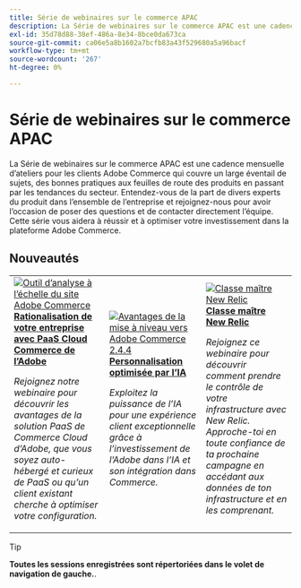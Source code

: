 ```yaml
---
title: Série de webinaires sur le commerce APAC
description: La Série de webinaires sur le commerce APAC est une cadence mensuelle d’ateliers pour les clients Adobe Commerce qui couvre un large éventail de sujets, des bonnes pratiques aux feuilles de route des produits en passant par les tendances du secteur.
exl-id: 35d78d88-38ef-486a-8e34-8bce0da673ca
source-git-commit: ca06e5a8b1602a7bcfb83a43f529680a5a96bacf
workflow-type: tm+mt
source-wordcount: '267'
ht-degree: 0%

---
```


# Série de webinaires sur le commerce APAC

La Série de webinaires sur le commerce APAC est une cadence mensuelle d’ateliers pour les clients Adobe Commerce qui couvre un large éventail de sujets, des bonnes pratiques aux feuilles de route des produits en passant par les tendances du secteur. Entendez-vous de la part de divers experts du produit dans l’ensemble de l’entreprise et rejoignez-nous pour avoir l’occasion de poser des questions et de contacter directement l’équipe. Cette série vous aidera à réussir et à optimiser votre investissement dans la plateforme Adobe Commerce.

## Nouveautés

<table>
<tr>
  <td>
    <a href="https://experienceleague.adobe.com/docs/events/apac-commerce-recordings/2023/adobes-paas-cloud-commerce.html">
      <img alt="Outil d’analyse à l’échelle du site Adobe Commerce" src="https://video.tv.adobe.com/v/3419132?format=jpeg" />
    </a>
     <div>
      <a href="https://experienceleague.adobe.com/docs/events/apac-commerce-recordings/2023/adobes-paas-cloud-commerce.html">
        <strong>Rationalisation de votre entreprise avec PaaS Cloud Commerce de l’Adobe</strong>
      </a>
    </div>
    <p>
    <em>Rejoignez notre webinaire pour découvrir les avantages de la solution PaaS de Commerce Cloud d’Adobe, que vous soyez auto-hébergé et curieux de PaaS ou qu’un client existant cherche à optimiser votre configuration.</em>
    <p>
  </td>
  <td>
    <a href="https://experienceleague.adobe.com/docs/events/apac-commerce-recordings/2023/ai-personalisation.html">
      <img alt="Avantages de la mise à niveau vers Adobe Commerce 2.4.4" src="https://video.tv.adobe.com/v/3419107?format=jpeg" />
    </a>
     <div>
      <a href="https://experienceleague.adobe.com/docs/events/apac-commerce-recordings/2023/ai-personalisation.html">
        <strong>Personnalisation optimisée par l’IA</strong>
      </a>
    </div>
    <p>
    <em>Exploitez la puissance de l’IA pour une expérience client exceptionnelle grâce à l’investissement de l’Adobe dans l’IA et son intégration dans Commerce.</em>
    <p>
  </td>
  <td>
    <a href="https://experienceleague.adobe.com/docs/events/apac-commerce-recordings/2022/new-relic.html">
      <img alt="Classe maître New Relic" src="https://video.tv.adobe.com/v/345148?format=jpeg" />
    </a>
     <div>
      <a href="https://experienceleague.adobe.com/docs/events/apac-commerce-recordings/2022/new-relic.html">
        <strong>Classe maître New Relic</strong>
      </a>
    </div>
    <p>
    <em>Rejoignez ce webinaire pour découvrir comment prendre le contrôle de votre infrastructure avec New Relic. Approche-toi en toute confiance de ta prochaine campagne en accédant aux données de ton infrastructure et en les comprenant.</em>
    <p>
  </td>  
</tr>
</table>

>[!TIP]
>
>**Toutes les sessions enregistrées sont répertoriées dans le volet de navigation de gauche.**.
